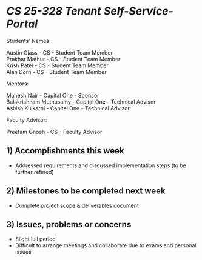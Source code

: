 # *CS 25-328 Tenant Self-Service-Portal*

Students' Names:

Austin Glass - CS - Student Team Member\
Prakhar Mathur - CS - Student Team Member\
Krish Patel - CS - Student Team Member\
Alan Dorn - CS - Student Team Member

Mentors:

Mahesh Nair - Capital One - Sponsor\
Balakrishnam Muthusamy - Capital One - Technical Advisor\
Ashish Kulkarni - Capital One - Technical Advisor

Faculty Advisor: 

Preetam Ghosh - CS - Faculty Advisor

## 1) Accomplishments this week ##
   - Addressed requirements and discussed implementation steps (to be further refined)
## 2) Milestones to be completed next week ##
   - Complete project scope & deliverables document
## 3) Issues, problems or concerns ##
   - Slight lull period 
   - Difficult to arrange meetings and collaborate due to exams and personal issues

   



